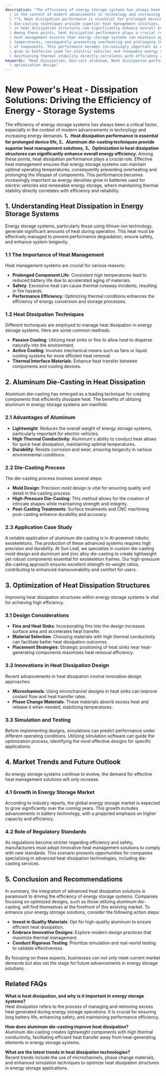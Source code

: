 ```yaml
---
description: "The efficiency of energy storage systems has always been a critical factor, especially\
  \ in the context of modern advancements in technology and increasing energy demands.\
  \ **1、Heat dissipation performance is essential for prolonged device life, 2、Aluminum\
  \ die-casting techniques provide superior heat management solutions, 3、Optimization\
  \ in heat dissipation structures can significantly enhance overall energy efficiency.**\
  \ Among these points, heat dissipation performance plays a crucial role. Effective\
  \ heat management ensures that energy storage systems can maintain optimal operating\
  \ temperatures, consequently preventing overheating and prolonging the lifespan\
  \ of components. This performance becomes increasingly important as energy densities\
  \ grow in batteries used for electric vehicles and renewable energy storage, where\
  \ maintaining thermal stability directly correlates with efficiency and reliability."
keywords: "Heat dissipation, Die-cast aluminum, Heat dissipation performance, Heat dissipation\
  \ optimization design"
---
```

# New Power's Heat - Dissipation Solutions: Driving the Efficiency of Energy - Storage Systems

The efficiency of energy storage systems has always been a critical factor, especially in the context of modern advancements in technology and increasing energy demands. **1、Heat dissipation performance is essential for prolonged device life, 2、Aluminum die-casting techniques provide superior heat management solutions, 3、Optimization in heat dissipation structures can significantly enhance overall energy efficiency.** Among these points, heat dissipation performance plays a crucial role. Effective heat management ensures that energy storage systems can maintain optimal operating temperatures, consequently preventing overheating and prolonging the lifespan of components. This performance becomes increasingly important as energy densities grow in batteries used for electric vehicles and renewable energy storage, where maintaining thermal stability directly correlates with efficiency and reliability.

## **1. Understanding Heat Dissipation in Energy Storage Systems**

Energy storage systems, particularly those using lithium-ion technology, generate significant amounts of heat during operation. This heat must be effectively managed to prevent performance degradation, ensure safety, and enhance system longevity. 

### **1.1 The Importance of Heat Management**

Heat management systems are crucial for various reasons:
- **Prolonged Component Life**: Consistent high temperatures lead to reduced battery life due to accelerated aging of materials.
- **Safety**: Excessive heat can cause thermal runaway incidents, resulting in fire hazards.
- **Performance Efficiency**: Optimizing thermal conditions enhances the efficiency of energy conversion and storage processes.

### **1.2 Heat Dissipation Techniques**

Different techniques are employed to manage heat dissipation in energy storage systems. Here are some common methods:
- **Passive Cooling**: Utilizing heat sinks or fins to allow heat to disperse naturally into the environment.
- **Active Cooling**: Involves mechanical means such as fans or liquid cooling systems for more efficient heat removal.
- **Thermal Interface Materials**: Enhance heat transfer between components and cooling devices.

## **2. Aluminum Die-Casting in Heat Dissipation**

Aluminum die-casting has emerged as a leading technique for creating components that efficiently dissipate heat. The benefits of utilizing aluminum in energy storage systems are manifold.

### **2.1 Advantages of Aluminum**

- **Lightweight**: Reduces the overall weight of energy storage systems, particularly important for electric vehicles.
- **High Thermal Conductivity**: Aluminum's ability to conduct heat allows for quick heat dissipation, maintaining optimal temperatures.
- **Durability**: Resists corrosion and wear, ensuring longevity in various environmental conditions.

### **2.2 Die-Casting Process**

The die-casting process involves several steps:
- **Mold Design**: Precision mold design is vital for ensuring quality and detail in the casting process.
- **High-Pressure Die-Casting**: This method allows for the creation of intricate shapes while maintaining strength and integrity.
- **Post-Casting Treatments**: Surface treatments and CNC machining post-casting enhance durability and accuracy.

### **2.3 Application Case Study**

A notable application of aluminum die-casting is in AI-powered robotic exoskeletons. The production of these advanced systems requires high precision and durability. At Sun Leaf, we specialize in custom die-casting mold design and aluminum and zinc alloy die-casting to create lightweight yet robust components essential for exoskeleton frames. Our high-pressure die-casting approach ensures excellent strength-to-weight ratios, contributing to enhanced maneuverability and comfort for users.

## **3. Optimization of Heat Dissipation Structures**

Improving heat dissipation structures within energy storage systems is vital for achieving high efficiency. 

### **3.1 Design Considerations**

- **Fins and Heat Sinks**: Incorporating fins into the design increases surface area and accelerates heat transfer.
- **Material Selection**: Choosing materials with high thermal conductivity can facilitate better heat dissipation outcomes.
- **Placement Strategies**: Strategic positioning of heat sinks near heat-generating components maximizes heat removal efficiency.

### **3.2 Innovations in Heat Dissipation Design**

Recent advancements in heat dissipation involve innovative design approaches:
- **Microchannels**: Using microchannel designs in heat sinks can improve coolant flow and heat transfer rates.
- **Phase Change Materials**: These materials absorb excess heat and release it when needed, stabilizing temperatures.
  
### **3.3 Simulation and Testing**

Before implementing designs, simulations can predict performance under different operating conditions. Utilizing simulation software can guide the optimization process, identifying the most effective designs for specific applications.

## **4. Market Trends and Future Outlook**

As energy storage systems continue to evolve, the demand for effective heat management solutions will only increase. 

### **4.1 Growth in Energy Storage Market**

According to industry reports, the global energy storage market is expected to grow significantly over the coming years. This growth includes advancements in battery technology, with a projected emphasis on higher capacity and efficiency. 

### **4.2 Role of Regulatory Standards**

As regulations become stricter regarding efficiency and safety, manufacturers must adopt innovative heat management solutions to comply with new standards. This scenario presents opportunities for companies specializing in advanced heat dissipation technologies, including die-casting services.

## **5. Conclusion and Recommendations**

In summary, the integration of advanced heat dissipation solutions is paramount to driving the efficiency of energy storage systems. Companies focusing on optimized designs, such as those utilizing aluminum die-casting, will find themselves at the forefront of this evolving market. To enhance your energy storage solutions, consider the following action steps:
- **Invest in Quality Materials**: Opt for high-quality aluminum to ensure efficient heat dissipation.
- **Embrace Innovative Designs**: Explore modern design practices that maximize thermal management.
- **Conduct Rigorous Testing**: Prioritize simulation and real-world testing to validate effectiveness.

By focusing on these aspects, businesses can not only meet current market demands but also set the stage for future advancements in energy storage solutions.

## Related FAQs

**What is heat dissipation, and why is it important in energy storage systems?**  
Heat dissipation refers to the process of managing and removing excess heat generated during energy storage operations. It is crucial for ensuring long battery life, enhancing safety, and maintaining performance efficiency.

**How does aluminum die-casting improve heat dissipation?**  
Aluminum die-casting creates lightweight components with high thermal conductivity, facilitating efficient heat transfer away from heat-generating elements in energy storage systems.

**What are the latest trends in heat dissipation technologies?**  
Recent trends include the use of microchannels, phase change materials, and enhanced simulation techniques to optimize heat dissipation structures in energy storage applications.
